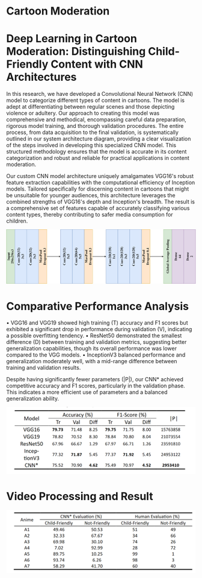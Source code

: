 # Cartoon Moderation
# Deep Learning in Cartoon Moderation: Distinguishing Child-Friendly Content with CNN Architectures

In this research, we have developed a Convolutional Neural Network (CNN) model to
categorize different types of content in cartoons. The model is adept at differentiating
between regular scenes and those depicting violence or adultery. Our approach to
creating this model was comprehensive and methodical, encompassing careful data
preparation, rigorous model training, and thorough validation procedures. The entire
process, from data acquisition to the final validation, is systematically outlined in our
system architecture diagram, providing a clear visualization of the steps involved in
developing this specialized CNN model. This structured methodology ensures that the
model is accurate in its content categorization and robust and reliable for practical
applications in content moderation.

Our custom CNN model architecture uniquely amalgamates VGG16's robust feature
extraction capabilities with the computational efficiency of Inception models.
Tailored specifically for discerning content in cartoons that might be unsuitable for
younger audiences, this architecture leverages the combined strengths of VGG16's
depth and Inception's breadth. The result is a comprehensive set of features capable of 
accurately classifying various content types, thereby contributing to safer media consumption 
for children.


![Proposed CNN](ProposedCNN.drawio.png)


# Comparative Performance Analysis

• VGG16 and VGG19 showed high training (T) accuracy and F1 scores but
exhibited a significant drop in performance during validation (V), indicating
a possible overfitting tendency.
• ResNet50 demonstrated the smallest difference (D) between training and validation metrics, suggesting better generalization capabilities, though its overall performance was lower compared to the VGG models.
• InceptionV3 balanced performance and generalization moderately well, with
a mid-range difference between training and validation results.

Despite having significantly fewer parameters (|P|), our CNN* achieved competitive
accuracy and F1 scores, particularly in the validation phase. This indicates a more
efficient use of parameters and a balanced generalization ability.


![](Accuracy-F1.png)


# Video Processing and Result

![](Anime_EP_Evaluation.png)



